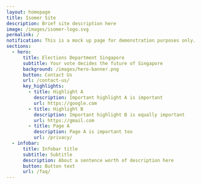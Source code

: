 ```yaml
---
layout: homepage
title: Isomer Site
description: Brief site description here
image: /images/isomer-logo.svg
permalink: /
notification: This is a mock up page for demonstration purposes only.
sections:
  - hero:
      title: Elections Department Singapore
      subtitle: Your vote decides the future of Singapore
      background: /images/hero-banner.png
      button: Contact Us
      url: /contact-us/
      key_highlights:
        - title: Highlight A
          description: Important highlight A is important
          url: https://google.com
        - title: Highlight B
          description: Important highlight B is equally important
          url: https://gmail.com
        - title: Page A
          description: Page A is important too
          url: /privacy/
  - infobar:
      title: Infobar title
      subtitle: Subtitle
      description: About a sentence worth of description here
      button: Button text
      url: /faq/
---
```

